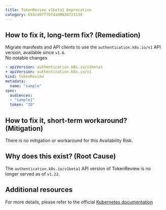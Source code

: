 ```yaml
---
title: TokenReview v1beta1 Deprecation
category: 655c49ff76fdad0024723139
---
```


## How to fix it, long-term fix? (Remediation)

Migrate manifests and API clients to use the `authentication.k8s.io/v1` API version, available since `v1.6`.  
No notable changes

```yaml sample-tokenreview.yaml
- apiVersion: authentication.k8s.io/v1beta1
+ apiVersion: authentication.k8s.io/v1
kind: TokenReview
metadata:
  name: "sample"
spec:
  audiences:
  - "sample1"
  token: "20"
```

## How to fix it, short-term workaround? (Mitigation)

There is no mitigation or workaround for this Availability Risk.

## Why does this exist? (Root Cause)

The `authentication.k8s.io/v1beta1` API version of TokenReview is no longer served as of `v1.22`.

## Additional resources

For more details, please refer to the official [Kubernetes documentation](https://kubernetes.io/docs/reference/using-api/deprecation-guide/#tokenreview-v122)
